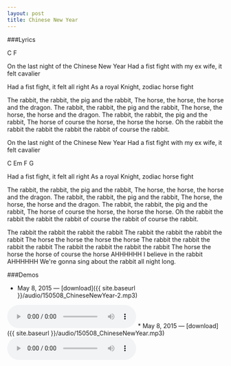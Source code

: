 ```yaml
---
layout: post
title: Chinese New Year
---
```


###Lyrics

<span class="tabs">C F</span>

On the last night of the Chinese New Year
Had a fist fight with my ex wife, it felt cavalier

Had a fist fight, it felt all right
As a royal Knight, zodiac horse fight

The rabbit, the rabbit, the pig and the rabbit,
The horse, the horse, the horse and the dragon.
The rabbit, the rabbit, the pig and the rabbit,
The horse, the horse, the horse and the dragon.
The rabbit, the rabbit, the pig and the rabbit,
The horse of course the horse, the horse the horse.
Oh the rabbit the rabbit the rabbit the rabbit the rabbit of course the rabbit.

On the last night of the Chinese New Year
Had a fist fight with my ex wife, it felt cavalier

<span class="tabs">C Em F G</span>

Had a fist fight, it felt all right
As a royal Knight, zodiac horse fight

The rabbit, the rabbit, the pig and the rabbit,
The horse, the horse, the horse and the dragon.
The rabbit, the rabbit, the pig and the rabbit,
The horse, the horse, the horse and the dragon.
The rabbit, the rabbit, the pig and the rabbit,
The horse of course the horse, the horse the horse.
Oh the rabbit the rabbit the rabbit the rabbit of course the rabbit of course the rabbit.

The rabbit the rabbit the rabbit the rabbit
The rabbit the rabbit the rabbit the rabbit
The horse the horse the horse the horse
The rabbit the rabbit the rabbit the rabbit
The rabbit the rabbit the rabbit the rabbit
The horse the horse the horse of course the horse
AHHHHHH
I believe in the rabbit
AHHHHHH
We're gonna sing about the rabbit all night long.

<!-- The snake is Claire
	The Dragon is Me
	The Rabbit is Mark
	The Pig is Scott
	The horse is Alyssa
	the knight is the part of me who detests myself-->

###Demos
* May 8, 2015 — [download]({{ site.baseurl }}/audio/150508_ChineseNewYear-2.mp3)  
<audio controls>
	<source src="{{ site.baseurl }}/audio/150508_ChineseNewYear-2.mp3" type="audio/mpeg">
</audio>
* May 8, 2015 — [download]({{ site.baseurl }}/audio/150508_ChineseNewYear.mp3)  
<audio controls>
	<source src="{{ site.baseurl }}/audio/150508_ChineseNewYear.mp3" type="audio/mpeg">
</audio>